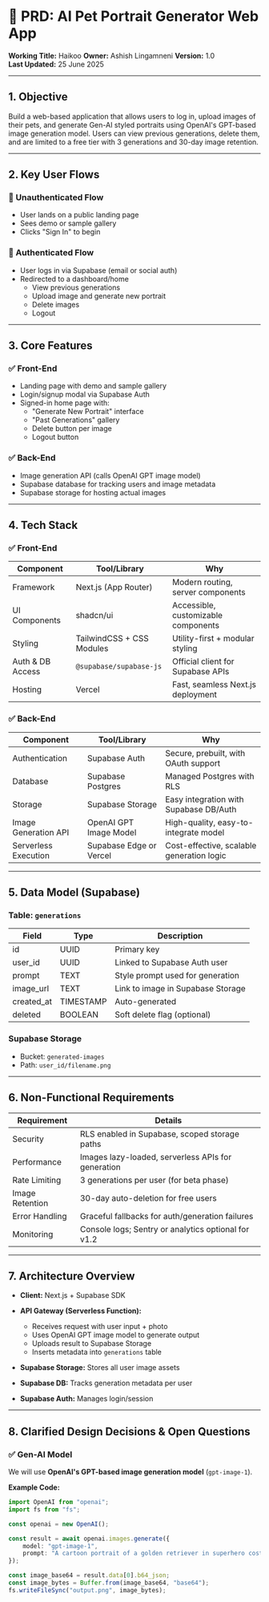 # 🐾 PRD: AI Pet Portrait Generator Web App  
**Working Title:** Haikoo
**Owner:** Ashish Lingamneni
**Version:** 1.0  
**Last Updated:** 25 June 2025  

---

## 1. Objective

Build a web-based application that allows users to log in, upload images of their pets, and generate Gen-AI styled portraits using OpenAI's GPT-based image generation model. Users can view previous generations, delete them, and are limited to a free tier with 3 generations and 30-day image retention.

---

## 2. Key User Flows

### 🧍 Unauthenticated Flow
- User lands on a public landing page
- Sees demo or sample gallery
- Clicks "Sign In" to begin

### 👤 Authenticated Flow
- User logs in via Supabase (email or social auth)
- Redirected to a dashboard/home
  - View previous generations
  - Upload image and generate new portrait
  - Delete images
  - Logout

---

## 3. Core Features

### ✅ Front-End
- Landing page with demo and sample gallery
- Login/signup modal via Supabase Auth
- Signed-in home page with:
  - "Generate New Portrait" interface
  - "Past Generations" gallery
  - Delete button per image
  - Logout button

### ✅ Back-End
- Image generation API (calls OpenAI GPT image model)
- Supabase database for tracking users and image metadata
- Supabase storage for hosting actual images

---

## 4. Tech Stack

### ✅ Front-End

| Component           | Tool/Library                     | Why                                      |
|--------------------|----------------------------------|------------------------------------------|
| Framework           | Next.js (App Router)            | Modern routing, server components        |
| UI Components       | shadcn/ui                       | Accessible, customizable components      |
| Styling             | TailwindCSS + CSS Modules       | Utility-first + modular styling          |
| Auth & DB Access    | `@supabase/supabase-js`         | Official client for Supabase APIs       |
| Hosting             | Vercel                          | Fast, seamless Next.js deployment        |

### ✅ Back-End

| Component              | Tool/Library                | Why                                      |
|------------------------|-----------------------------|------------------------------------------|
| Authentication         | Supabase Auth               | Secure, prebuilt, with OAuth support     |
| Database               | Supabase Postgres           | Managed Postgres with RLS                |
| Storage                | Supabase Storage            | Easy integration with Supabase DB/Auth   |
| Image Generation API   | OpenAI GPT Image Model      | High-quality, easy-to-integrate model    |
| Serverless Execution   | Supabase Edge or Vercel     | Cost-effective, scalable generation logic |

---

## 5. Data Model (Supabase)

### Table: `generations`

| Field        | Type       | Description                          |
|--------------|------------|--------------------------------------|
| id           | UUID       | Primary key                          |
| user_id      | UUID       | Linked to Supabase Auth user         |
| prompt       | TEXT       | Style prompt used for generation     |
| image_url    | TEXT       | Link to image in Supabase Storage    |
| created_at   | TIMESTAMP  | Auto-generated                       |
| deleted      | BOOLEAN    | Soft delete flag (optional)          |

### Supabase Storage
- Bucket: `generated-images`
- Path: `user_id/filename.png`

---

## 6. Non-Functional Requirements

| Requirement         | Details                                                                 |
|---------------------|-------------------------------------------------------------------------|
| Security            | RLS enabled in Supabase, scoped storage paths                          |
| Performance         | Images lazy-loaded, serverless APIs for generation                     |
| Rate Limiting       | 3 generations per user (for beta phase)                                |
| Image Retention     | 30-day auto-deletion for free users                                    |
| Error Handling      | Graceful fallbacks for auth/generation failures                        |
| Monitoring          | Console logs; Sentry or analytics optional for v1.2                    |

---

## 7. Architecture Overview

- **Client:** Next.js + Supabase SDK  
- **API Gateway (Serverless Function):**
  - Receives request with user input + photo
  - Uses OpenAI GPT image model to generate output
  - Uploads result to Supabase Storage
  - Inserts metadata into `generations` table

- **Supabase Storage:** Stores all user image assets  
- **Supabase DB:** Tracks generation metadata per user  
- **Supabase Auth:** Manages login/session

---

## 8. Clarified Design Decisions & Open Questions

### ✅ Gen-AI Model
We will use **OpenAI's GPT-based image generation model** (`gpt-image-1`).

**Example Code:**
```ts
import OpenAI from "openai";
import fs from "fs";

const openai = new OpenAI();

const result = await openai.images.generate({
    model: "gpt-image-1",
    prompt: "A cartoon portrait of a golden retriever in superhero costume"
});

const image_base64 = result.data[0].b64_json;
const image_bytes = Buffer.from(image_base64, "base64");
fs.writeFileSync("output.png", image_bytes);
